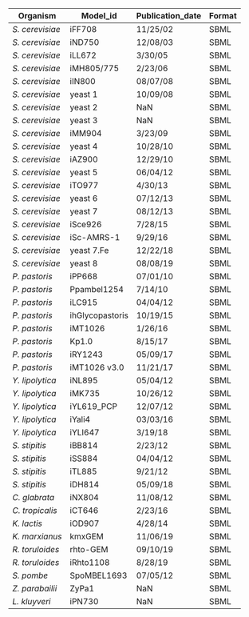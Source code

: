 | Organism | Model_id | Publication_date | Format |
|---|---|---|---|
| *S. cerevisiae* | iFF708 | 11/25/02 | SBML |
| *S. cerevisiae* | iND750 | 12/08/03 | SBML |
| *S. cerevisiae* | iLL672 | 3/30/05 | SBML |
| *S. cerevisiae* | iMH805/775 | 2/23/06 | SBML |
| *S. cerevisiae* | iIN800 | 08/07/08 | SBML |
| *S. cerevisiae* | yeast 1 | 10/09/08 | SBML |
| *S. cerevisiae* | yeast 2 | NaN | SBML |
| *S. cerevisiae* | yeast 3 | NaN | SBML |
| *S. cerevisiae* | iMM904 | 3/23/09 | SBML |
| *S. cerevisiae* | yeast 4 | 10/28/10 | SBML |
| *S. cerevisiae* | iAZ900 | 12/29/10 | SBML |
| *S. cerevisiae* | yeast 5 | 06/04/12 | SBML |
| *S. cerevisiae* | iTO977 | 4/30/13 | SBML |
| *S. cerevisiae* | yeast 6 | 07/12/13 | SBML |
| *S. cerevisiae* | yeast 7 | 08/12/13 | SBML |
| *S. cerevisiae* | iSce926 | 7/28/15 | SBML |
| *S. cerevisiae* | iSc-AMRS-1 | 9/29/16 | SBML |
| *S. cerevisiae* | yeast 7.Fe | 12/22/18 | SBML |
| *S. cerevisiae* | yeast 8 | 08/08/19 | SBML |
| *P. pastoris* | iPP668 | 07/01/10 | SBML |
| *P. pastoris* | Ppambel1254 | 7/14/10 | SBML |
| *P. pastoris* | iLC915 | 04/04/12 | SBML |
| *P. pastoris* | ihGlycopastoris | 10/19/15 | SBML |
| *P. pastoris* | iMT1026 | 1/26/16 | SBML |
| *P. pastoris* | Kp1.0 | 8/15/17 | SBML |
| *P. pastoris* | iRY1243 | 05/09/17 | SBML |
| *P. pastoris* | iMT1026 v3.0 | 11/21/17 | SBML |
| *Y. lipolytica* | iNL895 | 05/04/12 | SBML |
| *Y. lipolytica* | iMK735 | 10/26/12 | SBML |
| *Y. lipolytica* | iYL619_PCP | 12/07/12 | SBML |
| *Y. lipolytica* | iYali4 | 03/03/16 | SBML |
| *Y. lipolytica* | iYLI647 | 3/19/18 | SBML |
| *S. stipitis* | iBB814 | 2/23/12 | SBML |
| *S. stipitis* | iSS884 | 04/04/12 | SBML |
| *S. stipitis* | iTL885 | 9/21/12 | SBML |
| *S. stipitis* | iDH814 | 05/09/18 | SBML |
| *C. glabrata* | iNX804 | 11/08/12 | SBML |
| *C. tropicalis* | iCT646 | 2/23/16 | SBML |
| *K. lactis* | iOD907 | 4/28/14 | SBML |
| *K. marxianus* | kmxGEM | 11/06/19 | SBML |
| *R. toruloides* | rhto-GEM | 09/10/19 | SBML |
| *R. toruloides* | iRhto1108 | 8/28/19 | SBML |
| *S. pombe* | SpoMBEL1693 | 07/05/12 | SBML |
| *Z. parabailii* | ZyPa1 | NaN | SBML |
| *L. kluyveri* | iPN730 | NaN | SBML |
